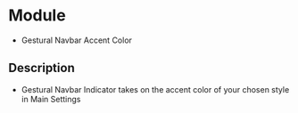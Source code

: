 # Module
- Gestural Navbar Accent Color 
## Description
- Gestural Navbar Indicator takes on the accent color of your chosen style in Main Settings
